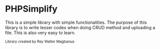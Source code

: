 <h1>PHPSimplify</h1>
<p>
This is a simple library with simple functionalities. The purpose of this library is to write lesser codes when doing CRUD method and uploading a file. This is also very easy to learn.
</p>
<p><small>Library created by Rey Walter Magbanua</small></p>
